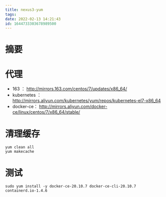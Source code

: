 ```yaml
---
title: nexus3-yum
tags: 
date: 2022-02-13 14:21:43
id: 1644733303678989500
---
```

# 摘要







# 代理

- 163 ： http://mirrors.163.com/centos/7/updates/x86_64/ 
- kubernetes ：  http://mirrors.aliyun.com/kubernetes/yum/repos/kubernetes-el7-x86_64 
- docker-ce： http://mirrors.aliyun.com/docker-ce/linux/centos/7/x86_64/stable/ 





# 清理缓存

```
yum clean all 
yum makecache
```

# 测试

```
sudo yum install -y docker-ce-20.10.7 docker-ce-cli-20.10.7  containerd.io-1.4.6
```

